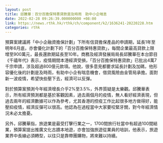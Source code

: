 ```yaml
---
layout: post
title: 邱騰華：百分百擔保特惠貸款是及時雨　助中小企喘息
date: 2022-02-28 09:26:39.000000000 +08:00
link: https://news.rthk.hk/rthk/ch/component/k2/1636241-20220228.htm
categories: rthk
---
```


預算案建議將「中小企融資擔保計劃」下所有信貸擔保產品的申請期，延長1年至明年6月底，亦會優化計劃下的「百分百擔保特惠貸款」，每間企業最高貸款上限增至900萬元，最長還款期延長至10年。商務及經濟發展局局長邱騰華在本台節目《千禧年代》表示，疫情期間本港經濟受損，「百分百擔保特惠貸款」已批出4萬7千宗申請，涉及超過800億元款項。他說，很多意見都要求延長計劃及加碼，他形容優化後的計劃是及時雨，有助中小企有喘息機會，借貸風險由金管局承擔。面對新一波疫情，希望快些壓下去，經濟可以反彈。

對於預算案預測今年經濟增長介乎2%至3.5%，外界質疑是太樂觀。邱騰華表示，所有經濟預測都是基於客觀因素，過去兩個月的疫情，無人看好經濟表現，但過去兩年的經濟數據可以作為參考，尤其香港的控疫工作比起很多地方做得好，能壓抑疫情，經濟反彈可以很高。他認為在過程當中大家要咬緊牙關，對今年經濟情況未必太擔憂。

另外，邱騰華指，旅遊業是最受打擊行業之一，1700間旅行社當中有超過100間結業，預算案提出推廣文化古蹟本地遊，亦會加強旅遊從業員的培訓，他表示，旅遊業界中長線必須轉型，以往只是靠帶團購物，將來難以持續。
